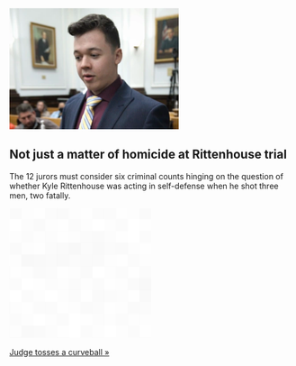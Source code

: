 
![Not just a matter of homicide at Rittenhouse trial](./20211114055852.png)
## Not just a matter of homicide at Rittenhouse trial

The 12 jurors must consider six criminal counts hinging on the question of whether Kyle Rittenhouse was acting in self-defense when he shot three men, two fatally.

![pic](../square_bg.png)

[Judge tosses a curveball  »](https://www.yahoo.com/news/jury-must-weigh-complex-legal-151502912.html)
